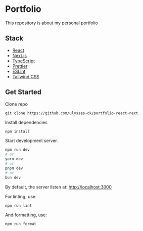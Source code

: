 # Portfolio
This repository is about my personal portfolio

## Stack
- [React](https://react.dev/)
- [Next.js](https://nextjs.org/)
- [TypeScript](https://typescriptlang.org/)
- [Prettier](https://prettier.io/)
- [ESLint](https://eslint.org/)
- [Tailwind CSS](https://tailwindcss.com/)

## Get Started
Clone repo
```
git clone https://github.com/ulysses-ck/portfolio-react-next
```
Install dependencies
```sh
npm install
```

Start development server.

```bash
npm run dev
# or
yarn dev
# or
pnpm dev
# or
bun dev
```

By default, the server listen at:
[http://localhost:3000](http://localhost:3000)

For linting, use:
```sh
npm run lint
```
And formatting, use:
```sh
npm run format
```
